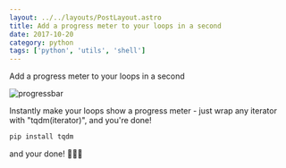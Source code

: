 ```yaml
---
layout: ../../layouts/PostLayout.astro
title: Add a progress meter to your loops in a second
date: 2017-10-20
category: python
tags: ['python', 'utils', 'shell']
---
```


Add a progress meter to your loops in a second

![progressbar](https://camo.githubusercontent.com/48838faaa8d00ea297f18e5bf55d3c6bb4e0ba6b/68747470733a2f2f692e696d6775722e636f6d2f686539417735432e676966)

Instantly make your loops show a progress meter - just wrap any iterator with "tqdm(iterator)", and you're done!

```bash
pip install tqdm
```
and your done! 🎉🎉🎉
